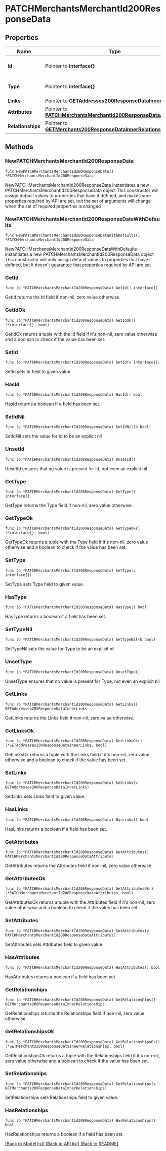 # PATCHMerchantsMerchantId200ResponseData

## Properties

Name | Type | Description | Notes
------------ | ------------- | ------------- | -------------
**Id** | Pointer to **interface{}** | The resource&#39;s id | [optional] 
**Type** | Pointer to **interface{}** | The resource&#39;s type | [optional] 
**Links** | Pointer to [**GETAddresses200ResponseDataInnerLinks**](GETAddresses200ResponseDataInnerLinks.md) |  | [optional] 
**Attributes** | Pointer to [**PATCHMerchantsMerchantId200ResponseDataAttributes**](PATCHMerchantsMerchantId200ResponseDataAttributes.md) |  | [optional] 
**Relationships** | Pointer to [**GETMerchants200ResponseDataInnerRelationships**](GETMerchants200ResponseDataInnerRelationships.md) |  | [optional] 

## Methods

### NewPATCHMerchantsMerchantId200ResponseData

`func NewPATCHMerchantsMerchantId200ResponseData() *PATCHMerchantsMerchantId200ResponseData`

NewPATCHMerchantsMerchantId200ResponseData instantiates a new PATCHMerchantsMerchantId200ResponseData object
This constructor will assign default values to properties that have it defined,
and makes sure properties required by API are set, but the set of arguments
will change when the set of required properties is changed

### NewPATCHMerchantsMerchantId200ResponseDataWithDefaults

`func NewPATCHMerchantsMerchantId200ResponseDataWithDefaults() *PATCHMerchantsMerchantId200ResponseData`

NewPATCHMerchantsMerchantId200ResponseDataWithDefaults instantiates a new PATCHMerchantsMerchantId200ResponseData object
This constructor will only assign default values to properties that have it defined,
but it doesn't guarantee that properties required by API are set

### GetId

`func (o *PATCHMerchantsMerchantId200ResponseData) GetId() interface{}`

GetId returns the Id field if non-nil, zero value otherwise.

### GetIdOk

`func (o *PATCHMerchantsMerchantId200ResponseData) GetIdOk() (*interface{}, bool)`

GetIdOk returns a tuple with the Id field if it's non-nil, zero value otherwise
and a boolean to check if the value has been set.

### SetId

`func (o *PATCHMerchantsMerchantId200ResponseData) SetId(v interface{})`

SetId sets Id field to given value.

### HasId

`func (o *PATCHMerchantsMerchantId200ResponseData) HasId() bool`

HasId returns a boolean if a field has been set.

### SetIdNil

`func (o *PATCHMerchantsMerchantId200ResponseData) SetIdNil(b bool)`

 SetIdNil sets the value for Id to be an explicit nil

### UnsetId
`func (o *PATCHMerchantsMerchantId200ResponseData) UnsetId()`

UnsetId ensures that no value is present for Id, not even an explicit nil
### GetType

`func (o *PATCHMerchantsMerchantId200ResponseData) GetType() interface{}`

GetType returns the Type field if non-nil, zero value otherwise.

### GetTypeOk

`func (o *PATCHMerchantsMerchantId200ResponseData) GetTypeOk() (*interface{}, bool)`

GetTypeOk returns a tuple with the Type field if it's non-nil, zero value otherwise
and a boolean to check if the value has been set.

### SetType

`func (o *PATCHMerchantsMerchantId200ResponseData) SetType(v interface{})`

SetType sets Type field to given value.

### HasType

`func (o *PATCHMerchantsMerchantId200ResponseData) HasType() bool`

HasType returns a boolean if a field has been set.

### SetTypeNil

`func (o *PATCHMerchantsMerchantId200ResponseData) SetTypeNil(b bool)`

 SetTypeNil sets the value for Type to be an explicit nil

### UnsetType
`func (o *PATCHMerchantsMerchantId200ResponseData) UnsetType()`

UnsetType ensures that no value is present for Type, not even an explicit nil
### GetLinks

`func (o *PATCHMerchantsMerchantId200ResponseData) GetLinks() GETAddresses200ResponseDataInnerLinks`

GetLinks returns the Links field if non-nil, zero value otherwise.

### GetLinksOk

`func (o *PATCHMerchantsMerchantId200ResponseData) GetLinksOk() (*GETAddresses200ResponseDataInnerLinks, bool)`

GetLinksOk returns a tuple with the Links field if it's non-nil, zero value otherwise
and a boolean to check if the value has been set.

### SetLinks

`func (o *PATCHMerchantsMerchantId200ResponseData) SetLinks(v GETAddresses200ResponseDataInnerLinks)`

SetLinks sets Links field to given value.

### HasLinks

`func (o *PATCHMerchantsMerchantId200ResponseData) HasLinks() bool`

HasLinks returns a boolean if a field has been set.

### GetAttributes

`func (o *PATCHMerchantsMerchantId200ResponseData) GetAttributes() PATCHMerchantsMerchantId200ResponseDataAttributes`

GetAttributes returns the Attributes field if non-nil, zero value otherwise.

### GetAttributesOk

`func (o *PATCHMerchantsMerchantId200ResponseData) GetAttributesOk() (*PATCHMerchantsMerchantId200ResponseDataAttributes, bool)`

GetAttributesOk returns a tuple with the Attributes field if it's non-nil, zero value otherwise
and a boolean to check if the value has been set.

### SetAttributes

`func (o *PATCHMerchantsMerchantId200ResponseData) SetAttributes(v PATCHMerchantsMerchantId200ResponseDataAttributes)`

SetAttributes sets Attributes field to given value.

### HasAttributes

`func (o *PATCHMerchantsMerchantId200ResponseData) HasAttributes() bool`

HasAttributes returns a boolean if a field has been set.

### GetRelationships

`func (o *PATCHMerchantsMerchantId200ResponseData) GetRelationships() GETMerchants200ResponseDataInnerRelationships`

GetRelationships returns the Relationships field if non-nil, zero value otherwise.

### GetRelationshipsOk

`func (o *PATCHMerchantsMerchantId200ResponseData) GetRelationshipsOk() (*GETMerchants200ResponseDataInnerRelationships, bool)`

GetRelationshipsOk returns a tuple with the Relationships field if it's non-nil, zero value otherwise
and a boolean to check if the value has been set.

### SetRelationships

`func (o *PATCHMerchantsMerchantId200ResponseData) SetRelationships(v GETMerchants200ResponseDataInnerRelationships)`

SetRelationships sets Relationships field to given value.

### HasRelationships

`func (o *PATCHMerchantsMerchantId200ResponseData) HasRelationships() bool`

HasRelationships returns a boolean if a field has been set.


[[Back to Model list]](../README.md#documentation-for-models) [[Back to API list]](../README.md#documentation-for-api-endpoints) [[Back to README]](../README.md)


